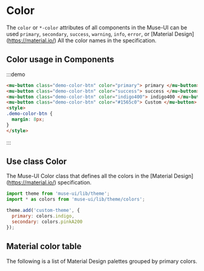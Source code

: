 # Color

The `color` or `*-color` attributes of all components in the Muse-UI can be used `primary`, `secondary`, `success`, `warning`, `info`, `error`, or [Material Design] (https://material.io/) All the color names in the  specification.

## Color usage in Components

:::demo
```html
<mu-button class="demo-color-btn" color="primary"> primary </mu-button>
<mu-button class="demo-color-btn" color="success"> success </mu-button>
<mu-button class="demo-color-btn" color="indigo400"> indigo400 </mu-button>
<mu-button class="demo-color-btn" color="#1565c0"> Custom </mu-button>
<style>
.demo-color-btn {
  margin: 8px;
}
</style>
```
:::

## Use class Color

The Muse-UI Color class that defines all the colors in the [Material Design] (https://material.io/) specification.

```javascript
import theme from 'muse-ui/lib/theme';
import * as colors from 'muse-ui/lib/theme/colors';

theme.add('custom-theme', {
  primary: colors.indigo,
  secondary: colors.pinkA200
});
```

## Material color table

The following is a list of Material Design palettes grouped by primary colors.

<color-palette />

<style>
.demo-color-btn {
  margin: 8px;
}
</style>
